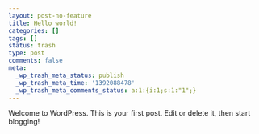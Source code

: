 ```yaml
---
layout: post-no-feature
title: Hello world!
categories: []
tags: []
status: trash
type: post
comments: false
meta:
  _wp_trash_meta_status: publish
  _wp_trash_meta_time: '1392088478'
  _wp_trash_meta_comments_status: a:1:{i:1;s:1:"1";}
---
```

Welcome to WordPress. This is your first post. Edit or delete it, then start blogging!
